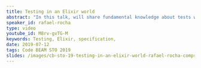 ```yaml
---
title: Testing in an Elixir world
abstract: "In this talk, will share fundamental knowledge about tests with Elixir. Through examples, explore how can we bring specifications, clarity, and better practices to be more self-confident while coding."
speaker_id: rafael-rocha
type: video
youtube_id: M8rv-gvTG-M
keywords: Testing, Elixir, specification,
date: 2019-07-12
tags: Code BEAM STO 2019
slides: /images/cb-sto-19-testing-in-an-elixir-world-rafael-rocha-compressed.pdf
---
```


